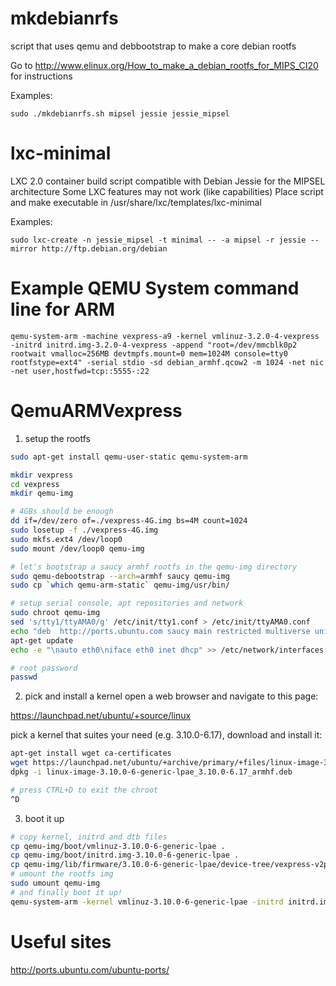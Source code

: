 mkdebianrfs
===========

script that uses qemu and debbootstrap to make a core debian rootfs

Go to http://www.elinux.org/How_to_make_a_debian_rootfs_for_MIPS_CI20 for instructions

Examples:
```
sudo ./mkdebianrfs.sh mipsel jessie jessie_mipsel
```
# lxc-minimal

LXC 2.0 container build script compatible with Debian Jessie for the MIPSEL architecture
Some LXC features may not work (like capabilities)
Place script and make executable in /usr/share/lxc/templates/lxc-minimal

Examples:
```
sudo lxc-create -n jessie_mipsel -t minimal -- -a mipsel -r jessie --mirror http://ftp.debian.org/debian
```
# Example QEMU System command line for ARM
```
qemu-system-arm -machine vexpress-a9 -kernel vmlinuz-3.2.0-4-vexpress -initrd initrd.img-3.2.0-4-vexpress -append "root=/dev/mmcblk0p2 rootwait vmalloc=256MB devtmpfs.mount=0 mem=1024M console=tty0 rootfstype=ext4" -serial stdio -sd debian_armhf.qcow2 -m 1024 -net nic -net user,hostfwd=tcp::5555-:22
```
# QemuARMVexpress

1. setup the rootfs

```bash
sudo apt-get install qemu-user-static qemu-system-arm

mkdir vexpress
cd vexpress
mkdir qemu-img

# 4GBs should be enough
dd if=/dev/zero of=./vexpress-4G.img bs=4M count=1024
sudo losetup -f ./vexpress-4G.img
sudo mkfs.ext4 /dev/loop0
sudo mount /dev/loop0 qemu-img

# let's bootstrap a saucy armhf rootfs in the qemu-img directory
sudo qemu-debootstrap --arch=armhf saucy qemu-img
sudo cp `which qemu-arm-static` qemu-img/usr/bin/

# setup serial console, apt repositories and network
sudo chroot qemu-img
sed 's/tty1/ttyAMA0/g' /etc/init/tty1.conf > /etc/init/ttyAMA0.conf
echo "deb  http://ports.ubuntu.com saucy main restricted multiverse universe" > /etc/apt/sources.list
apt-get update
echo -e "\nauto eth0\niface eth0 inet dhcp" >> /etc/network/interfaces

# root password
passwd
```

2. pick and install a kernel
open a web browser and navigate to this page:

https://launchpad.net/ubuntu/+source/linux

pick a kernel that suites your need (e.g. 3.10.0-6.17), download and install it:

```bash
apt-get install wget ca-certificates
wget https://launchpad.net/ubuntu/+archive/primary/+files/linux-image-3.10.0-6-generic-lpae_3.10.0-6.17_armhf.deb
dpkg -i linux-image-3.10.0-6-generic-lpae_3.10.0-6.17_armhf.deb

# press CTRL+D to exit the chroot
^D
```
3. boot it up
```bash
# copy kernel, initrd and dtb files
cp qemu-img/boot/vmlinuz-3.10.0-6-generic-lpae .
cp qemu-img/boot/initrd.img-3.10.0-6-generic-lpae .
cp qemu-img/lib/firmware/3.10.0-6-generic-lpae/device-tree/vexpress-v2p-ca15-tc1.dtb .
# umount the rootfs img
sudo umount qemu-img
# and finally boot it up!
qemu-system-arm -kernel vmlinuz-3.10.0-6-generic-lpae -initrd initrd.img-3.10.0-6-generic-lpae -M vexpress-a15 -serial stdio -m 1024 -append 'root=/dev/mmcblk0 rw mem=1024M raid=noautodetect rootwait console=ttyAMA0,38400n8 devtmpfs.mount=0' -sd vexpress-4G.img -dtb ./vexpress-v2p-ca15-tc1.dtb
```

# Useful sites
http://ports.ubuntu.com/ubuntu-ports/
